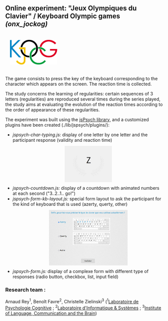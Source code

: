 ## Online experiment: "Jeux Olympiques du Clavier" / Keyboard Olympic games _(onx\_jockog)_

### <img src="img/logo_kogjc.png" width="150" style="margin:15px;">

The game consists to press the key of the keyboard corresponding to the character which appears on the screen. The reaction time is collected. 

The study concerns the learning of regularities: certain sequences of 3 letters (regularities) are reproduced several times during the series played, the study aims at evaluating the evolution of the reaction times according to the order of appearance of these regularities.
 
The experiment was built using the [jsPsych library](https://www.jspsych.org), and a customized plugins have been created (./lib/jspsych/plugins/):
* _jspsych-char-typing.js:_ display of one letter by one letter and the participant response (validity and reaction time)
  <img src="img/task_example.png" width="150" style="display:block;margin:10px auto;">
* _jspsych-countdown.js:_ display of a countdown with animated numbers at each second ("3..2..1.. go!")
* _jspsych-form-kb-layout.js:_ special form layout to ask the participant for the kind of keyboard that is used (azerty, querty, other)
  <img src="img/plugin_kb_layout.png" width="250" style="display:block;margin:10px auto;">
* _jspsych-form.js:_ display of a complexe form with different type of responses (radio button, checkbox, list, input field)


### Research team :
Arnaud Rey<sup>1</sup>, Benoît Favre<sup>2</sup>, Christelle Zielinski<sup>3</sup> (<sup>1</sup>[Laboratoire de Psychologie Cognitive](https://lpc.univ-amu.fr/) ; <sup>2</sup>[Laboratoire d'Informatique & Systèmes](https://www.lis-lab.fr/) ; <sup>3</sup>[Institute of Language, Communication and the Brain](https://www.ilcb.fr/))
